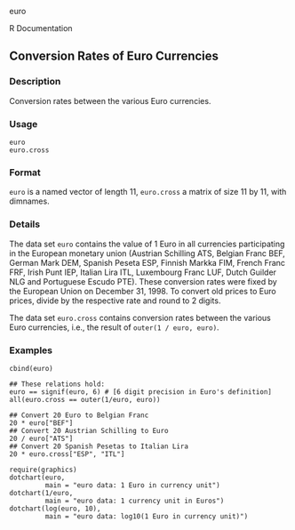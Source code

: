 euro

R Documentation

## Conversion Rates of Euro Currencies

### Description

Conversion rates between the various Euro currencies.

### Usage

    
    euro
    euro.cross

### Format

`euro` is a named vector of length 11, `euro.cross` a matrix of size 11 by 11,
with dimnames.

### Details

The data set `euro` contains the value of 1 Euro in all currencies
participating in the European monetary union (Austrian Schilling ATS, Belgian
Franc BEF, German Mark DEM, Spanish Peseta ESP, Finnish Markka FIM, French
Franc FRF, Irish Punt IEP, Italian Lira ITL, Luxembourg Franc LUF, Dutch
Guilder NLG and Portuguese Escudo PTE). These conversion rates were fixed by
the European Union on December 31, 1998. To convert old prices to Euro prices,
divide by the respective rate and round to 2 digits.

The data set `euro.cross` contains conversion rates between the various Euro
currencies, i.e., the result of `outer(1 / euro, euro)`.

### Examples

    
    cbind(euro)
    
    ## These relations hold:
    euro == signif(euro, 6) # [6 digit precision in Euro's definition]
    all(euro.cross == outer(1/euro, euro))
    
    ## Convert 20 Euro to Belgian Franc
    20 * euro["BEF"]
    ## Convert 20 Austrian Schilling to Euro
    20 / euro["ATS"]
    ## Convert 20 Spanish Pesetas to Italian Lira
    20 * euro.cross["ESP", "ITL"]
    
    require(graphics)
    dotchart(euro,
             main = "euro data: 1 Euro in currency unit")
    dotchart(1/euro,
             main = "euro data: 1 currency unit in Euros")
    dotchart(log(euro, 10),
             main = "euro data: log10(1 Euro in currency unit)")

